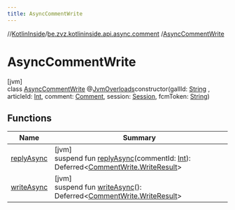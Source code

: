 ```yaml
---
title: AsyncCommentWrite
---
```

//[KotlinInside](../../../index.html)/[be.zvz.kotlininside.api.async.comment](../index.html)
/[AsyncCommentWrite](index.html)

# AsyncCommentWrite

[jvm]\
class [AsyncCommentWrite](index.html)
@[JvmOverloads](https://kotlinlang.org/api/latest/jvm/stdlib/kotlin.jvm/-jvm-overloads/index.html)constructor(gallId: [String](https://kotlinlang.org/api/latest/jvm/stdlib/kotlin/-string/index.html)
, articleId: [Int](https://kotlinlang.org/api/latest/jvm/stdlib/kotlin/-int/index.html),
comment: [Comment](../../be.zvz.kotlininside.api.type.comment/-comment/index.html),
session: [Session](../../be.zvz.kotlininside.session/-session/index.html),
fcmToken: [String](https://kotlinlang.org/api/latest/jvm/stdlib/kotlin/-string/index.html))

## Functions

| Name | Summary |
|---|---|
| [replyAsync](reply-async.html) | [jvm]<br>suspend fun [replyAsync](reply-async.html)(commentId: [Int](https://kotlinlang.org/api/latest/jvm/stdlib/kotlin/-int/index.html)): Deferred&lt;[CommentWrite.WriteResult](../../be.zvz.kotlininside.api.comment/-comment-write/-write-result/index.html)&gt; |
| [writeAsync](write-async.html) | [jvm]<br>suspend fun [writeAsync](write-async.html)(): Deferred&lt;[CommentWrite.WriteResult](../../be.zvz.kotlininside.api.comment/-comment-write/-write-result/index.html)&gt; |

